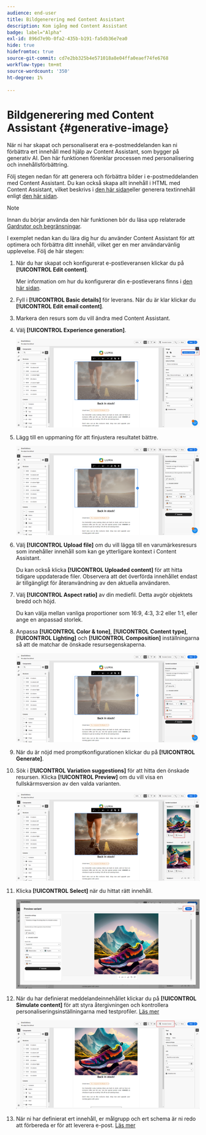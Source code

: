 ```yaml
---
audience: end-user
title: Bildgenerering med Content Assistant
description: Kom igång med Content Assistant
badge: label="Alpha"
exl-id: 896d7e9b-0fa2-435b-b191-fa5db36e7ea0
hide: true
hidefromtoc: true
source-git-commit: cd7e2bb325b4e571018a8e04ffa0eaef74fe6768
workflow-type: tm+mt
source-wordcount: '350'
ht-degree: 1%

---
```


# Bildgenerering med Content Assistant {#generative-image}

När ni har skapat och personaliserat era e-postmeddelanden kan ni förbättra ert innehåll med hjälp av Content Assistant, som bygger på generativ AI. Den här funktionen förenklar processen med personalisering och innehållsförbättring.

Följ stegen nedan för att generera och förbättra bilder i e-postmeddelanden med Content Assistant. Du kan också skapa allt innehåll i HTML med Content Assistant, vilket beskrivs i [den här sidan](generative-email.md)eller generera textinnehåll enligt [den här sidan](generative-content.md).

>[!NOTE]
>
>Innan du börjar använda den här funktionen bör du läsa upp relaterade [Gardrutor och begränsningar](generative-gs.md#guardrails-and-limitations).

I exemplet nedan kan du lära dig hur du använder Content Assistant för att optimera och förbättra ditt innehåll, vilket ger en mer användarvänlig upplevelse. Följ de här stegen:

1. När du har skapat och konfigurerat e-postleveransen klickar du på **[!UICONTROL Edit content]**.

   Mer information om hur du konfigurerar din e-postleverans finns i [den här sidan](../email/create-email-content.md).

1. Fyll i **[!UICONTROL Basic details]** för leverans. När du är klar klickar du **[!UICONTROL Edit email content]**.

1. Markera den resurs som du vill ändra med Content Assistant.

1. Välj **[!UICONTROL Experience generation]**.

   ![](assets/image-genai-1.png)

1. Lägg till en uppmaning för att finjustera resultatet bättre.

   ![](assets/image-genai-2.png)

1. Välj **[!UICONTROL Upload file]** om du vill lägga till en varumärkesresurs som innehåller innehåll som kan ge ytterligare kontext i Content Assistant.

   Du kan också klicka **[!UICONTROL Uploaded content]** för att hitta tidigare uppdaterade filer. Observera att det överförda innehållet endast är tillgängligt för återanvändning av den aktuella användaren.

1. Välj **[!UICONTROL Aspect ratio]** av din mediefil. Detta avgör objektets bredd och höjd.

   Du kan välja mellan vanliga proportioner som 16:9, 4:3, 3:2 eller 1:1, eller ange en anpassad storlek.

1. Anpassa **[!UICONTROL Color & tone]**, **[!UICONTROL Content type]**, **[!UICONTROL Lighting]** och **[!UICONTROL Composition]** inställningarna så att de matchar de önskade resursegenskaperna.

   ![](assets/image-genai-3.png)

1. När du är nöjd med promptkonfigurationen klickar du på **[!UICONTROL Generate]**.

1. Sök i **[!UICONTROL Variation suggestions]** för att hitta den önskade resursen. Klicka **[!UICONTROL Preview]** om du vill visa en fullskärmsversion av den valda varianten.

   ![](assets/image-genai-5.png)

1. Klicka **[!UICONTROL Select]** när du hittat rätt innehåll.

   ![](assets/image-genai-6.png)

1. När du har definierat meddelandeinnehållet klickar du på **[!UICONTROL Simulate content]** för att styra återgivningen och kontrollera personaliseringsinställningarna med testprofiler.  [Läs mer](../preview-test/preview-content.md)

   ![](assets/image-genai-7.png)

1. När ni har definierat ert innehåll, er målgrupp och ert schema är ni redo att förbereda er för att leverera e-post. [Läs mer](../monitor/prepare-send.md)
